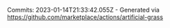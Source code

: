 Commits: 2023-01-14T21:33:42.055Z - Generated via https://github.com/marketplace/actions/artificial-grass
<br>

